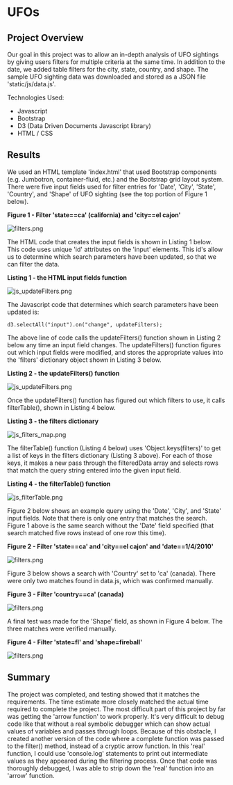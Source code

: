 # UFOs

## Project Overview

Our goal in this project was to allow an in-depth analysis of UFO sightings by giving users filters for multiple criteria at the same time. In addition to the date, we added table filters for the city, state, country, and shape. The sample UFO sighting data was downloaded and stored as a JSON file 'static/js/data.js'.

Technologies Used:
- Javascript
- Bootstrap
- D3 (Data Driven Documents Javascript library)
- HTML / CSS

## Results

We used an HTML template 'index.html' that used Bootstrap components (e.g. Jumbotron, container-fluid, etc.) and the Bootstrap grid layout system. There were five input fields used for filter entries for 'Date', 'City', 'State', 'Country', and 'Shape' of UFO sighting (see the top portion of Figure 1 below).

**Figure 1 - Filter 'state==ca' (california) and 'city==el cajon'**

![filters.png](Images/filters_el_cajon.png)

The HTML code that creates the input fields is shown in Listing 1 below. This code uses unique 'id' attributes on the 'input' elements. This id's allow us to determine which search parameters have been updated, so that we can filter the data.

**Listing 1 - the HTML input fields function**

![js_updateFilters.png](Images/html_input_fields.png)


The Javascript code that determines which search parameters have been updated is:

```
d3.selectAll("input").on("change", updateFilters);
```
The above line of code calls the updateFilters() function shown in Listing 2 below any time an input field changes. The updateFilters() function figures out which input fields were modified, and stores the appropriate values into the 'filters' dictionary object shown in Listing 3 below.

**Listing 2 - the updateFilters() function**

![js_updateFilters.png](Images/js_updateFilters.png)

Once the updateFilters() function has figured out which filters to use, it calls filterTable(), shown in Listing 4 below.

**Listing 3 - the filters dictionary**

![js_filters_map.png](Images/js_filters_map.png)

The filterTable() function (Listing 4 below) uses 'Object.keys(filters)' to get a list of keys in the filters dictionary (Listing 3 above). For each of those keys, it makes a new pass through the filteredData array and selects rows that match the query string entered into the given input field.

**Listing 4 - the filterTable() function**

![js_filterTable.png](Images/js_filterTable.png)

Figure 2 below shows an example query using the 'Date', 'City', and 'State' input fields. Note that there is only one entry that matches the search. Figure 1 above is the same search without the 'Date' field specified (that search matched five rows instead of one row this time).

**Figure 2 - Filter 'state==ca' and 'city==el cajon' and 'date==1/4/2010'**

![filters.png](Images/filters_el_cajon_ca_20100104.png)

Figure 3 below shows a search with 'Country' set to 'ca' (canada). There were only two matches found in data.js, which was confirmed manually.

**Figure 3 - Filter 'country==ca' (canada)**

![filters.png](Images/filters_canada.png)

A final test was made for the 'Shape' field, as shown in Figure 4 below. The three matches were verified manually.

**Figure 4 - Filter 'state=fl' and 'shape=fireball'**

![filters.png](Images/filters_fl_fireball.png)

## Summary

The project was completed, and testing showed that it matches the requirements. The time estimate more closely matched the actual time required to complete the project. The most difficult part of this project by far was getting the 'arrow function' to work properly. It's very difficult to debug code like that without a real symbolic debugger which can show actual values of variables and passes through loops. Because of this obstacle, I created another version of the code where a complete function was passed to the filter() method, instead of a cryptic arrow function. In this 'real' function, I could use 'console.log' statements to print out intermediate values as they appeared during the filtering process. Once that code was thoroughly debugged, I was able to strip down the 'real' function into an 'arrow' function.
